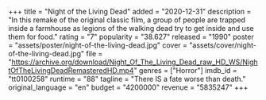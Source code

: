 +++
title = "Night of the Living Dead"
added = "2020-12-31"
description = "In this remake of the original classic film, a group of people are trapped inside a farmhouse as legions of the walking dead try to get inside and use them for food."
rating = "7"
popularity = "38.627"
released = "1990"
poster = "assets/poster/night-of-the-living-dead.jpg"
cover = "assets/cover/night-of-the-living-dead.jpg"
file = "https://archive.org/download/Night_Of_The_Living_Dead_raw_HD_WS/NightOfTheLivingDeadRemasteredHD.mp4"
genres = ["Horror"]
imdb_id = "tt0100258"
runtime = "88"
tagline = "There IS a fate worse than death."
original_language = "en"
budget = "4200000"
revenue = "5835247"
+++